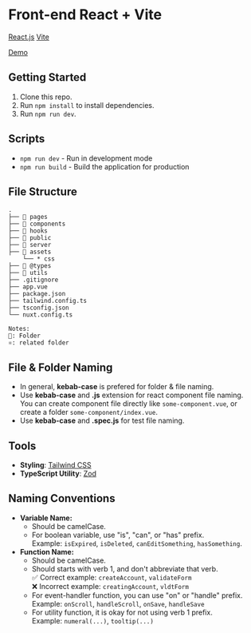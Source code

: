 # Front-end React + Vite

[React.js](https://react.dev/) 
[Vite](https://vitejs.dev/) 

[Demo](https://todo-alpha-list.vercel.app/)

## Getting Started

1. Clone this repo.
2. Run `npm install` to install dependencies.
3. Run `npm run dev`.

## Scripts

- `npm run dev` - Run in development mode
- `npm run build` - Build the application for production

## File Structure

```raw
.
├── 📂 pages
├── 📂 components
├── 📂 hooks
├── 📂 public
├── 📂 server
├── 📂 assets
    └── * css
├── 📂 @types
├── 📂 utils
├── .gitignore
├── app.vue
├── package.json
├── tailwind.config.ts
├── tsconfig.json
└── nuxt.config.ts

Notes:
📂: Folder
⚛️: related folder
```

## File & Folder Naming

- In general, **kebab-case** is prefered for folder & file naming.
- Use **kebab-case** and **.js** extension for react component file naming.  
  You can create component file directly like `some-component.vue`, or create a folder `some-component/index.vue`.
- Use **kebab-case** and **.spec.js** for test file naming.

## Tools

- **Styling**: [Tailwind CSS](https://tailwindcss.com/)
- **TypeScript Utility**: [Zod](https://zod.dev/?id=installation)

## Naming Conventions

- **Variable Name:**
  - Should be camelCase.
  - For boolean variable, use "is", "can", or "has" prefix.  
    Example: `isExpired`, `isDeleted`, `canEditSomething`, `hasSomething`.
- **Function Name:**
  - Should be camelCase.
  - Should starts with verb 1, and don't abbreviate that verb.  
    ✅ Correct example: `createAccount`, `validateForm`  
    ❌ Incorrect example: `creatingAccount`, `vldtForm`
  - For event-handler function, you can use "on" or "handle" prefix.  
    Example: `onScroll`, `handleScroll`, `onSave`, `handleSave`
  - For utility function, it is okay for not using verb 1 prefix.  
    Example: `numeral(...)`, `tooltip(...)`

